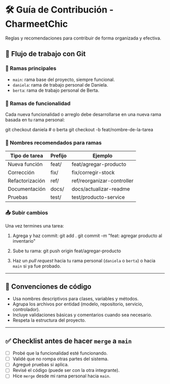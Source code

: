 # 🛠️ Guía de Contribución - CharmeetChic

Reglas y recomendaciones para contribuir de forma organizada y efectiva.

## 🌿 Flujo de trabajo con Git

### 🧾 Ramas principales

- `main`: rama base del proyecto, siempre funcional.
- `daniela`: rama de trabajo personal de Daniela.
- `berta`: rama de trabajo personal de Berta.

### 🌱 Ramas de funcionalidad

Cada nueva funcionalidad o arreglo debe desarrollarse en una nueva rama basada en tu rama personal:

git checkout daniela # o berta
git checkout -b feat/nombre-de-la-tarea


### 📌 Nombres recomendados para ramas

| Tipo de tarea     | Prefijo | Ejemplo                          |
|-------------------|---------|----------------------------------|
| Nueva función     | feat/   | feat/agregar-producto            |
| Corrección        | fix/    | fix/corregir-stock               |
| Refactorización   | ref/    | ref/reorganizar-controller       |
| Documentación     | docs/   | docs/actualizar-readme           |
| Pruebas           | test/   | test/producto-service            |

### 📤 Subir cambios

Una vez termines una tarea:

1. Agrega y haz commit:
git add .
git commit -m "feat: agregar producto al inventario"

2. Sube tu rama:
git push origin feat/agregar-producto


3. Haz un *pull request* hacia tu rama personal (`daniela` o `berta`) o hacia `main` si ya fue probado.

---

## 🧼 Convenciones de código

- Usa nombres descriptivos para clases, variables y métodos.
- Agrupa los archivos por entidad (modelo, repositorio, servicio, controlador).
- Incluye validaciones básicas y comentarios cuando sea necesario.
- Respeta la estructura del proyecto.

---

## ✅ Checklist antes de hacer `merge` a `main`

- [ ] Probé que la funcionalidad esté funcionando.
- [ ] Validé que no rompa otras partes del sistema.
- [ ] Agregué pruebas si aplica.
- [ ] Revisé el código (puede ser con la otra integrante).
- [ ] Hice `merge` desde mi rama personal hacia `main`.